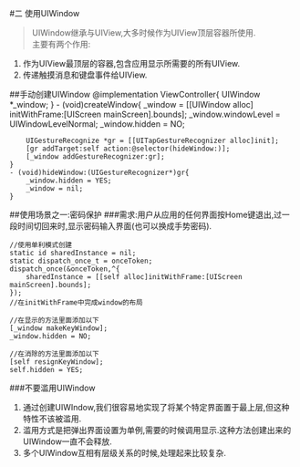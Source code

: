 #二 使用UIWindow
> UIWindow继承与UIView,大多时候作为UIView顶层容器所使用.  
> 主要有两个作用:    
1. 作为UIView最顶层的容器,包含应用显示所需要的所有UIView.  
2. 传递触摸消息和键盘事件给UIView.

##手动创建UIWindow
	@implementation ViewController{
		UIWindow *_window;
	}
	- (void)createWindow{
		_window = [[UIWindow alloc] initWithFrame:[UIScreen mainScreen].bounds];
		_window.windowLevel = UIWindowLevelNormal;
		_window.hidden = NO;
		
		UIGestureRecognize *gr = [[UITapGestureRecognizer alloc]init];
		[gr addTarget:self action:@selector(hideWindow:)];
		[_window addGestureRecognizer:gr];
	}
	- (void)hideWindow:(UIGestureRecognizer*)gr{
		_window.hidden = YES;
		_window = nil;
	}
##使用场景之一:密码保护
###需求:用户从应用的任何界面按Home键退出,过一段时间切回来时,显示密码输入界面(也可以换成手势密码).
	
	//使用单利模式创建
	static id sharedInstance = nil;
	static dispatch_once_t = onceToken;
	dispatch_once(&onceToken,^{
		sharedInstance = [[self alloc]initWithFrame:[UIScreen mainScreen].bounds];
	});
	//在initWithFrame中完成window的布局
	
	//在显示的方法里面添加以下
	[_window makeKeyWindow];
	_window.hidden = NO;
	
	//在消除的方法里面添加以下
	[self resignKeyWindow];
	self.hidden = YES;
	
###不要滥用UIWindow
1. 通过创建UIWIndow,我们很容易地实现了将某个特定界面置于最上层,但这种特性不该被滥用.
2. 滥用方式是把弹出界面设置为单例,需要的时候调用显示.这种方法创建出来的UIWindow一直不会释放.
3. 多个UIWindow互相有层级关系的时候,处理起来比较复杂.
